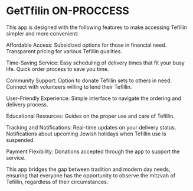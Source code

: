 # GetTfilin ON-PROCCESS
This app is designed with the following features to make accessing Tefillin simpler and more convenient:

Affordable Access:
  Subsidized options for those in financial need.
  Transparent pricing for various Tefillin qualities.
  
Time-Saving Service:
  Easy scheduling of delivery times that fit your busy life.
  Quick order process to save you time.
  
Community Support:
  Option to donate Tefillin sets to others in need.
  Connect with volunteers willing to lend their Tefillin.
  
User-Friendly Experience:
  Simple interface to navigate the ordering and delivery process.
  
Educational Resources:
  Guides on the proper use and care of Tefillin.

Tracking and Notifications:
  Real-time updates on your delivery status.
  Notifications about upcoming Jewish holidays when Tefillin use is suspended.
  
Payment Flexibility:
  Donations accepted through the app to support the service.
  
This app bridges the gap between tradition and modern day needs, ensuring that everyone has the opportunity to observe the mitzvah of Tefillin, regardless of their circumstances.
